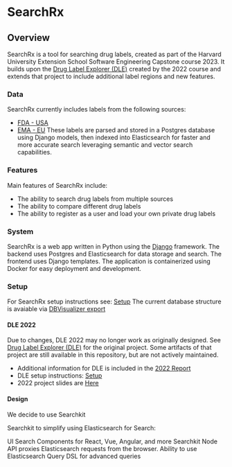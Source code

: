 # SearchRx

## Overview

SearchRx is a tool for searching drug labels, created as part of the Harvard University Extension School Software Engineering Capstone course 2023. It builds upon the [Drug Label Explorer (DLE)](https://github.com/DrugLabelExplorer/dle) created by the 2022 course and extends that project to include additional label regions and new features.

### Data
SearchRx currently includes labels from the following sources:
- [FDA - USA](https://labels.fda.gov/)
- [EMA - EU](https://www.ema.europa.eu/en/medicines)
These labels are parsed and stored in a Postgres database using Django models, then indexed into Elasticsearch for faster and more accurate search leveraging semantic and vector search capabilities.

### Features

Main features of SearchRx include:

- The ability to search drug labels from multiple sources
- The ability to compare different drug labels
- The ability to register as a user and load your own private drug labels

### System

SearchRx is a web app written in Python using the [Django](https://www.djangoproject.com/) framework. The backend uses Postgres and Elasticsearch for data storage and search. The frontend uses Django templates. The application is containerized using Docker for easy deployment and development.

### Setup

For SearchRx setup instructions see: [Setup](./docs/readme.md)
The current database structure is avaiable via [DBVisualizer export](./docs/dbvisualizer.png)

#### DLE 2022
Due to changes, DLE 2022 may no longer work as originally designed. See [Drug Label Explorer (DLE)](https://github.com/DrugLabelExplorer/dle) for the original project. Some artifacts of that project are still available in this repository, but are not actively maintained.
- Additional information for DLE is included in the [2022 Report](./docs/dle/report.pdf)
- DLE setup instructions: [Setup](./docs/dle/setup/readme.md)
- 2022 project slides are [Here](./docs/dle/dle.pdf)

#### Design

We decide to use Searchkit

Searchkit to simplify using Elasticsearch for Search:

UI Search Components for React, Vue, Angular, and more
Searchkit Node API proxies Elasticsearch requests from the browser.
Ability to use Elasticsearch Query DSL for advanced queries

